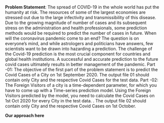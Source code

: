 **Problem Statement**:
The spread of COVID-19 in the whole world has put the humanity at risk. The resources of
some of the largest economies are stressed out due to the large infectivity and
transmissibility of this disease. Due to the growing magnitude of number of cases and its
subsequent stress on the administration and health professionals, some prediction methods
would be required to predict the number of cases in future.
When will the coronavirus pandemic come to an end? The question is on everyone’s mind,
and while astrologers and politicians have answers, few scientists want to be drawn into
hazarding a prediction.
The challenge of the Covid-19 prediction is the most crucial component for countries and
global health institutions. A successful and accurate prediction to the future covid cases
ultimately results in better management of the pandemic.
Part -01:
The objective of the first part of the problem statement is to predict the Covid Cases of a
City on 1st September 2020. The output file 01 should contain only City and the respective
Covid Cases for the test data.
Part -02:
The Foreign Visitors of a city is a time-dependent parameter, for which you have to come up
with a Time-series prediction model. Using the Foreign Visitors predicted by the model, you
need to calculate the Covid Cases on 1st Oct 2020 for every City in the test data. . The
output file 02 should contain only City and the respective Covid Cases on 1st October.

**Our approach here**
